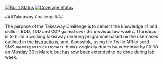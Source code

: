 [![Build Status](https://travis-ci.org/Gwasanaethau/takeaway-challenge.svg?branch=master)](https://travis-ci.org/Gwasanaethau/takeaway-challenge)
[![Coverage Status](https://coveralls.io/repos/Gwasanaethau/takeaway-challenge/badge.svg?branch=master)](https://coveralls.io/r/Gwasanaethau/takeaway-challenge?branch=master)

###Takeaway Challenge###

The purpose of the Takeaway Challenge is to cement the knowledge of and skills in BDD, TDD and OOP gained over the previous few weeks. The ideas is to build a working takeaway ordering programme based on the use-cases outlined in the [Instructions](./Instructions.md), and, if possible, using the Twilio API to send SMS messages to customers. It was originally due to be submitted by 09:00 on Monday 30th March, but has now been extended to be done during lab week.

